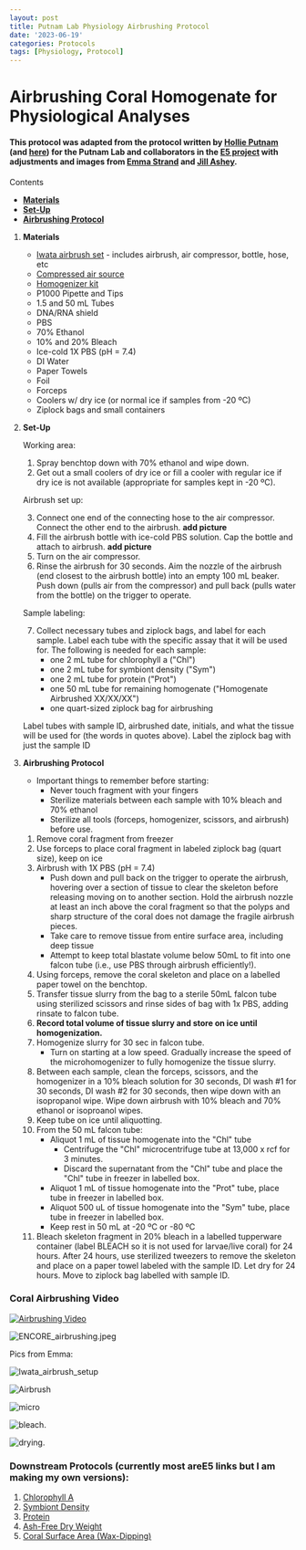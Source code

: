 ```yaml
---
layout: post
title: Putnam Lab Physiology Airbrushing Protocol
date: '2023-06-19'
categories: Protocols
tags: [Physiology, Protocol]
---
```


# Airbrushing Coral Homogenate for Physiological Analyses

#### This protocol was adapted from the protocol written by [Hollie Putnam](https://github.com/urol-e5/protocols/blob/master/2020-01-01-Airbrushing.md) (and [here](https://hputnam.github.io/Putnam_Lab_Notebook/Coral_Tissue_Removal_protocol/)) for the Putnam Lab and collaborators in the [E5 project](https://e5coral.org/) with adjustments and images from [Emma Strand](https://github.com/emmastrand/EmmaStrand_Notebook/blob/master/_posts/2019-10-22-Airbrushing-Protocol.md) and [Jill Ashey](https://github.com/JillAshey/JillAshey_Putnam_Lab_Notebook/blob/master/_posts/2022-03-20-Clipping-Airbrushing.md).

Contents  
- [**Materials**](#Materials)  
- [**Set-Up**](#Set-Up)  
- [**Airbrushing Protocol**](#Airbrushing-Protocol)
 
1. <a name="Materials"></a> **Materials**
	- [Iwata airbrush set](https://www.amazon.com/Iwata-Medea-Eclipse-Action-ECL-2000/dp/B000R3C3SM/ref=sxts_b2b_sx_reorder?crid=2TKH5LNCIVIKE&cv_ct_cx=iwata+airbrush&keywords=iwata+airbrush&pd_rd_i=B000R3C3SM&pd_rd_r=0e38e09c-5389-47ca-9134-5c4e7d5ed552&pd_rd_w=LCb6v&pd_rd_wg=2o16O&pf_rd_p=a7bfb983-e674-4caa-917b-596cc469ad1f&pf_rd_r=3E5B1CZB6TK1WATTFG6X&qid=1577948043&sprefix=iwata%2Caps%2C315) - includes airbrush, air compressor, bottle, hose, etc
	- 	[Compressed air source](https://www.amazon.com/gp/product/B000BQPNWS/ref=ppx_yo_dt_b_search_asin_title?ie=UTF8&psc=1)
	- [Homogenizer kit](https://proscientific.com/micro-sample-homogenizer-kits/standard-micro-homogenizer-package/)
	- P1000 Pipette and Tips 
	- 1.5 and 50 mL Tubes 
	- DNA/RNA shield 
	- PBS
	- 70% Ethanol 
	- 10% and 20% Bleach
	- Ice-cold 1X PBS (pH = 7.4)
	- DI Water 
	- Paper Towels 
	- Foil
	- Forceps
	- Coolers w/ dry ice (or normal ice if samples from -20 ºC)
	- Ziplock bags and small containers 

2. <a name="Set-Up"></a> **Set-Up**

	Working area: 

	1. Spray benchtop down with 70% ethanol and wipe down.
	2. Get out a small coolers of dry ice or fill a cooler with regular ice if dry ice is not available (appropriate for samples kept in -20 ºC).

	Airbrush set up: 

	3. Connect one end of the connecting hose to the air compressor. Connect the other end to the airbrush. **add picture**
	4. Fill the airbrush bottle with ice-cold PBS solution. Cap the bottle and attach to airbrush. **add picture**
	5. Turn on the air compressor. 
	6. Rinse the airbrush for 30 seconds. Aim the nozzle of the airbrush (end closest to the airbrush bottle) into an empty 100 mL beaker. Push down (pulls air from the compressor) and pull back (pulls water from the bottle) on the trigger to operate. 

	Sample labeling: 

	7. Collect necessary tubes and ziplock bags, and label for each sample. Label each tube with the specific assay that it will be used for. The following is needed for each sample:
		- one 2 mL tube for chlorophyll a ("Chl")
		- one 2 mL tube for symbiont density ("Sym")
		- one 2 mL tube for protein ("Prot")
		- one 50 mL tube for remaining homogenate ("Homogenate Airbrushed XX/XX/XX") 
		- one quart-sized ziplock bag for airbrushing

	Label tubes with sample ID, airbrushed date, initials, and what the tissue will be used for (the words in quotes above). Label the ziplock bag with just the sample ID

3. <a name="Airbrushing-Protocol"></a> **Airbrushing Protocol**

	- Important things to remember before starting:
		- Never touch fragment with your fingers
		- Sterilize materials between each sample with 10% bleach and 70% ethanol
		- Sterilize all tools (forceps, homogenizer, scissors, and airbrush) before use.

	1. Remove coral fragment from freezer 
	2. Use forceps to place coral fragment in labeled ziplock bag (quart size), keep on ice
	3. Airbrush with 1X PBS (pH = 7.4) 
		- Push down and pull back on the trigger to operate the airbrush, hovering over a section of tissue to clear the skeleton before releasing moving on to another section. Hold the airbrush nozzle at least an inch above the coral fragment so that the polyps and sharp structure of the coral does not damage the fragile airbrush pieces. 
		- Take care to remove tissue from entire surface area, including deep tissue
		- Attempt to keep total blastate volume below 50mL to fit into one falcon tube (i.e., use PBS through airbrush efficiently!). 
	4. Using forceps, remove the coral skeleton and place on a labelled paper towel on the benchtop. 
	5. Transfer tissue slurry from the bag to a sterile 50mL falcon tube using sterilized scissors and rinse sides of bag with 1x PBS, adding rinsate to falcon tube.
	6. **Record total volume of tissue slurry and store on ice until homogenization.**
	7. Homogenize slurry for 30 sec in falcon tube.
		- Turn on starting at a low speed. Gradually increase the speed of the microhomogenizer to fully homogenize the tissue slurry. 
	8. Between each sample, clean the forceps, scissors, and the homogenizer in a 10% bleach solution for 30 seconds, DI wash #1 for 30 seconds, DI wash #2 for 30 seconds, then wipe down with an isopropanol wipe. Wipe down airbrush with 10% bleach and 70% ethanol or isoproanol wipes.
	9. Keep tube on ice until aliquotting.
	10. From the 50 mL falcon tube: 
		- Aliquot 1 mL of tissue homogenate into the "Chl" tube
			- Centrifuge the "Chl" microcentrifuge tube at 13,000 x rcf for 3 minutes.
			- Discard the supernatant from the "Chl" tube and place the "Chl" tube in freezer in labelled box.
		- Aliquot 1 mL of tissue homogenate into the "Prot" tube, place tube in freezer in labelled box.
		- Aliquot 500 uL of tissue homogenate into the "Sym" tube, place tube in freezer in labelled box.
		- Keep rest in 50 mL at -20 ºC or -80 ºC
	11. Bleach skeleton fragment in 20% bleach in a labelled tupperware container (label BLEACH so it is not used for larvae/live coral) for 24 hours. After 24 hours, use sterilized tweezers to remove the skeleton and place on a paper towel labeled with the sample ID. Let dry for 24 hours. Move to ziplock bag labelled with sample ID.

### Coral Airbrushing Video 
[![Airbrushing Video](https://img.youtube.com/vi/tHlVRHVMQeQ/default.jpg)](https://www.youtube.com/watch?v=tHlVRHVMQeQ "Airbrushing Video")

![ENCORE_airbrushing.jpeg](https://github.com/zdellaert/ZD_Putnam_Lab_Notebook/blob/master/images/protocols/ENCORE_airbrushing.jpeg?raw=true)


Pics from Emma:

![Iwata_airbrush_setup](https://github.com/emmastrand/EmmaStrand_Notebook/blob/master/images/Iwata_Airbrush_setup.JPG?raw=true)

![Airbrush](https://github.com/emmastrand/EmmaStrand_Notebook/blob/master/images/Iwata_airbrush2.JPG?raw=true)

![micro](https://github.com/emmastrand/EmmaStrand_Notebook/blob/master/images/microhomogenizer.JPG?raw=true)


![bleach](https://github.com/emmastrand/EmmaStrand_Notebook/blob/master/images/Corals_bleach.JPG?raw=true).

![drying](https://github.com/emmastrand/EmmaStrand_Notebook/blob/master/images/Corals_drying.JPG?raw=true).

### Downstream Protocols (currently most areE5 links but I am making my own versions):

1. [Chlorophyll A](https://github.com/zdellaert/ZD_Putnam_Lab_Notebook/blob/master/_posts/2023-06-19-Physiology-Chlorophyll-Protocol.md)
2. [Symbiont Density](https://github.com/urol-e5/protocols/blob/master/2020-01-07-Cell_Density-Protocol.md)
3. [Protein](https://github.com/urol-e5/protocols/blob/master/2020-01-01-Total-Protein-Protocol.md)
4. [Ash-Free Dry Weight](https://github.com/urol-e5/protocols/blob/master/2020-01-01-Ash-Free-Dry-Weight-Protocol.md)
5. [Coral Surface Area (Wax-Dipping)](https://github.com/urol-e5/protocols/blob/master/2021-02-17-Surface_Area_Protocol.md)
